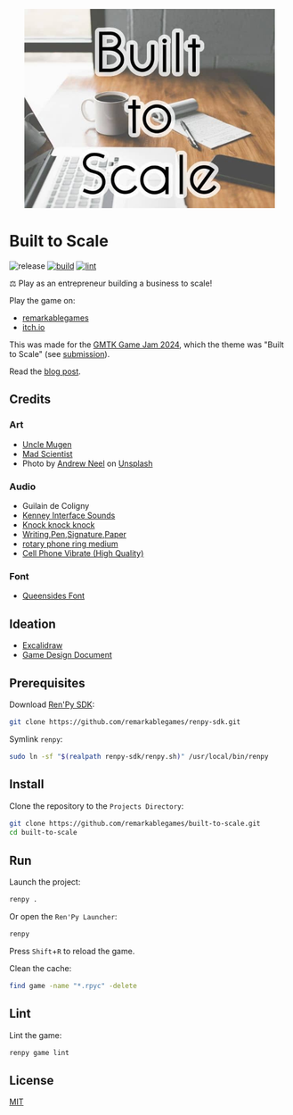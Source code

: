 <p align="center">
  <img src="https://raw.githubusercontent.com/remarkablegames/built-to-scale/master/design/cover.jpg" width="450px" alt="Built to Scale">
</p>

# Built to Scale

![release](https://img.shields.io/github/v/release/remarkablegames/built-to-scale)
[![build](https://github.com/remarkablegames/built-to-scale/actions/workflows/build.yml/badge.svg)](https://github.com/remarkablegames/built-to-scale/actions/workflows/build.yml)
[![lint](https://github.com/remarkablegames/built-to-scale/actions/workflows/lint.yml/badge.svg)](https://github.com/remarkablegames/built-to-scale/actions/workflows/lint.yml)

⚖️ Play as an entrepreneur building a business to scale!

Play the game on:

- [remarkablegames](https://remarkablegames.org/built-to-scale)
- [itch.io](https://remarkablegames.itch.io/built-to-scale)

This was made for the [GMTK Game Jam 2024](https://itch.io/jam/gmtk-2024), which the theme was "Built to Scale" (see [submission](https://itch.io/jam/gmtk-2024/rate/2910953)).

Read the [blog post](https://remarkablegames.org/posts/built-to-scale/).

## Credits

### Art

- [Uncle Mugen](https://lemmasoft.renai.us/forums/viewtopic.php?t=17302)
- [Mad Scientist](https://twitter.com/mad_scientist92)
- Photo by [Andrew Neel](https://unsplash.com/@andrewtneel) on [Unsplash](https://unsplash.com/photos/macbook-pro-white-ceramic-mugand-black-smartphone-on-table-cckf4TsHAuw)

### Audio

- Guilain de Coligny
- [Kenney Interface Sounds](https://kenney.nl/assets/interface-sounds)
- [Knock knock knock](https://pixabay.com/sound-effects/knock-knock-knock-40474/)
- [Writing,Pen,Signature,Paper](https://pixabay.com/sound-effects/writingpensignaturepaper-102967/)
- [rotary phone ring medium](https://pixabay.com/sound-effects/rotary-phone-ring-medium-103869/)
- [Cell Phone Vibrate (High Quality)](https://pixabay.com/sound-effects/cell-phone-vibrate-high-quality-34034/)

### Font

- [Queensides Font](https://www.fontspace.com/queensides-font-f90306)

## Ideation

- [Excalidraw](https://excalidraw.com/#json=y8nO6uwZN7OQLXonmG9WB,TJgAuz71GFU8QkH8YdFVoA)
- [Game Design Document](https://docs.google.com/document/d/12TN1zvyXvw51Xc1GbXCnBtvcRR2qjR-Qh1HAVmfVAPE/edit)

## Prerequisites

Download [Ren'Py SDK](https://www.renpy.org/latest.html):

```sh
git clone https://github.com/remarkablegames/renpy-sdk.git
```

Symlink `renpy`:

```sh
sudo ln -sf "$(realpath renpy-sdk/renpy.sh)" /usr/local/bin/renpy
```

## Install

Clone the repository to the `Projects Directory`:

```sh
git clone https://github.com/remarkablegames/built-to-scale.git
cd built-to-scale
```

## Run

Launch the project:

```sh
renpy .
```

Or open the `Ren'Py Launcher`:

```sh
renpy
```

Press `Shift`+`R` to reload the game.

Clean the cache:

```sh
find game -name "*.rpyc" -delete
```

## Lint

Lint the game:

```sh
renpy game lint
```

## License

[MIT](LICENSE)
